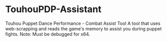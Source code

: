 # TouhouPDP-Assistant
Touhou Puppet Dance Performance - Combat Assist Tool
A tool that uses web-scrapping and reads the game's memory to assist you during puppet fights.
Note: Must be debugged for x64.
